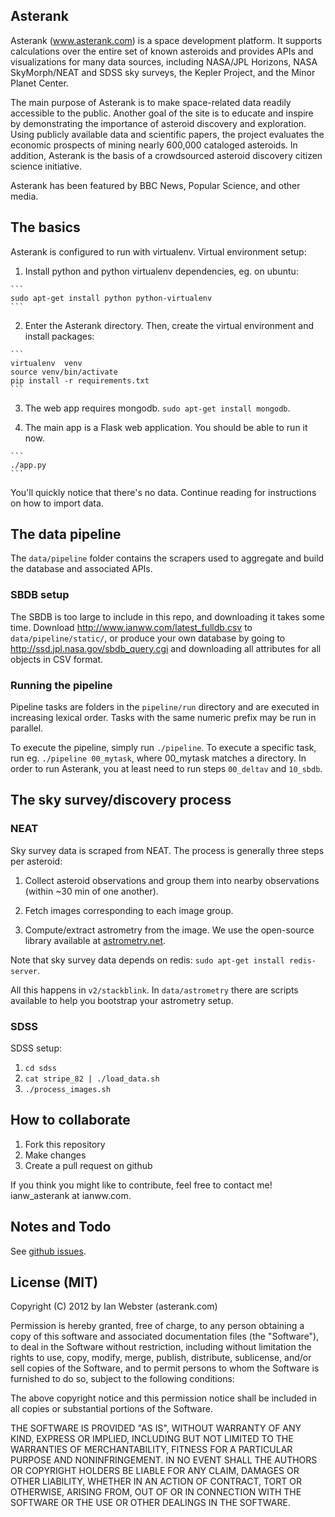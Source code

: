 ## Asterank

Asterank (www.asterank.com) is a space development platform.  It supports calculations over the entire set of known asteroids and provides APIs and visualizations for many data sources, including NASA/JPL Horizons, NASA SkyMorph/NEAT and SDSS sky surveys, the Kepler Project, and the Minor Planet Center.

The main purpose of Asterank is to make space-related data readily accessible to the public.  Another goal of the site is to educate and inspire by demonstrating the importance of asteroid discovery and exploration.  Using publicly available data and scientific papers, the project evaluates the economic prospects of mining nearly 600,000 cataloged asteroids.  In addition, Asterank is the basis of a crowdsourced asteroid discovery citizen science initiative.

Asterank has been featured by BBC News, Popular Science, and other media.

## The basics

Asterank is configured to run with virtualenv.  Virtual environment setup:

  1. Install python and python virtualenv dependencies, eg. on ubuntu:

    ```
    sudo apt-get install python python-virtualenv
    ```

  2. Enter the Asterank directory.  Then, create the virtual environment and install packages:

    ```
    virtualenv  venv
    source venv/bin/activate
    pip install -r requirements.txt
    ```

  3. The web app requires mongodb.  `sudo apt-get install mongodb`.

  4. The main app is a Flask web application.  You should be able to run it now.

    ```
    ./app.py
    ```

You'll quickly notice that there's no data.  Continue reading for instructions on how to import data.

## The data pipeline

The `data/pipeline` folder contains the scrapers used to aggregate and build the database and associated APIs.

### SBDB setup

The SBDB is too large to include in this repo, and downloading it takes some time.  Download http://www.ianww.com/latest_fulldb.csv to `data/pipeline/static/`, or produce your own database by going to http://ssd.jpl.nasa.gov/sbdb_query.cgi and downloading all attributes for all objects in CSV format.

### Running the pipeline

Pipeline tasks are folders in the `pipeline/run` directory and are executed in increasing lexical order.  Tasks with the same numeric prefix may be run in parallel.

To execute the pipeline, simply run `./pipeline`.  To execute a specific task, run eg. `./pipeline 00_mytask`, where 00\_mytask matches a directory.  In order to run Asterank, you at least need to run steps `00_deltav` and `10_sbdb`.

## The sky survey/discovery process

### NEAT

Sky survey data is scraped from NEAT.  The process is generally three steps per asteroid:

  1. Collect asteroid observations and group them into nearby observations (within ~30 min of one another).

  2. Fetch images corresponding to each image group.

  3. Compute/extract astrometry from the image.  We use the open-source library available at [astrometry.net](http://astrometry.net).

Note that sky survey data depends on redis: `sudo apt-get install redis-server`.

All this happens in `v2/stackblink`.  In `data/astrometry` there are scripts available to help you bootstrap your astrometry setup.

### SDSS

SDSS setup:

  1. `cd sdss`
  2. `cat stripe_82 | ./load_data.sh`
  3. `./process_images.sh`

## How to collaborate

  1. Fork this repository
  2. Make changes
  3. Create a pull request on github

If you think you might like to contribute, feel free to contact me! ianw\_asterank at ianww.com.

## Notes and Todo

See [github issues](https://github.com/typpo/asterank/issues?state=open).

## License (MIT)

Copyright (C) 2012 by Ian Webster (asterank.com)

Permission is hereby granted, free of charge, to any person obtaining a copy
of this software and associated documentation files (the "Software"), to deal
in the Software without restriction, including without limitation the rights
to use, copy, modify, merge, publish, distribute, sublicense, and/or sell
copies of the Software, and to permit persons to whom the Software is
furnished to do so, subject to the following conditions:

The above copyright notice and this permission notice shall be included in
all copies or substantial portions of the Software.

THE SOFTWARE IS PROVIDED "AS IS", WITHOUT WARRANTY OF ANY KIND, EXPRESS OR
IMPLIED, INCLUDING BUT NOT LIMITED TO THE WARRANTIES OF MERCHANTABILITY,
FITNESS FOR A PARTICULAR PURPOSE AND NONINFRINGEMENT. IN NO EVENT SHALL THE
AUTHORS OR COPYRIGHT HOLDERS BE LIABLE FOR ANY CLAIM, DAMAGES OR OTHER
LIABILITY, WHETHER IN AN ACTION OF CONTRACT, TORT OR OTHERWISE, ARISING FROM,
OUT OF OR IN CONNECTION WITH THE SOFTWARE OR THE USE OR OTHER DEALINGS IN
THE SOFTWARE.
